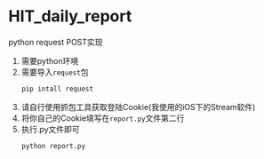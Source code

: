 # HIT_daily_report
python request POST实现

1. 需要python环境
2. 需要导入`request`包
   ```bash
   pip intall request
    ```
3. 请自行使用抓包工具获取登陆Cookie(我使用的iOS下的Stream软件)
4. 将你自己的Cookie填写在`report.py`文件第二行
5. 执行.py文件即可
   ```bash
   python report.py
